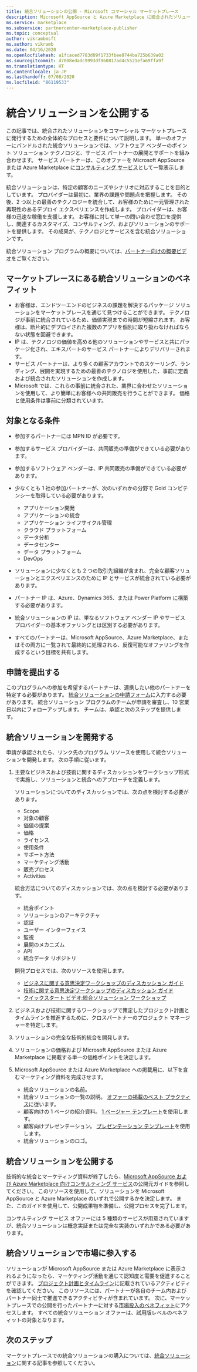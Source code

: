 ```yaml
---
title: 統合ソリューションの公開 - Microsoft コマーシャル マーケットプレース
description: Microsoft AppSource と Azure Marketplace に統合されたソリューションを公開するための要件と手順について学習します。
ms.service: marketplace
ms.subservice: partnercenter-marketplace-publisher
ms.topic: conceptual
author: vikrambmsft
ms.author: vikramb
ms.date: 04/16/2020
ms.openlocfilehash: a1fcaced7783d09f1733fbee8744ba725b639a02
ms.sourcegitcommit: d7008edadc9993df960817ad4c5521efa69ffa9f
ms.translationtype: HT
ms.contentlocale: ja-JP
ms.lasthandoff: 07/08/2020
ms.locfileid: "86119533"
---
```

# <a name="publish-an-integrated-solution"></a>統合ソリューションを公開する

この記事では、統合されたソリューションをコマーシャル マーケットプレースに発行するための全体的なプロセスと要件について説明します。 単一のオファーにバンドルされた統合ソリューションでは、ソフトウェア ベンダーのポイント ソリューション テクノロジと、サービス パートナーの展開とサポートを組み合わせます。 サービス パートナーは、このオファーを Microsoft AppSource または Azure Marketplace に[コンサルティング サービス](./consulting-services.md)として一覧表示します。

統合ソリューションは、特定の顧客のニーズやシナリオに対応することを目的としています。 プロバイダーは最初に、業界の課題や問題点を把握します。 その後、2 つ以上の最善のテクノロジーを統合して、お客様のために一元管理された再現性のあるデプロイ エクスペリエンスを作成します。 プロバイダーは、お客様の迅速な稼働を支援します。 お客様に対して単一の問い合わせ窓口を提供し、関連するカスタマイズ、コンサルティング、およびソリューションのサポートを提供します。 その成果が、テクノロジとサービスを含む統合ソリューションです。

統合ソリューション プログラムの概要については、[パートナー向けの概要ビデオ](https://partner.microsoft.com/asset/detail/integrated-solutions-program-overview-for-partners-mp4)をご覧ください。

## <a name="benefits-of-integrated-solutions-in-the-marketplace"></a>マーケットプレースにある統合ソリューションのベネフィット

* お客様は、エンドツーエンドのビジネスの課題を解決するパッケージ ソリューションをマーケットプレースを通じて見つけることができます。 テクノロジが事前に統合されているため、価値実現までの時間が短縮されます。 お客様は、断片的にデプロイされた複数のアプリを個別に取り扱わなければならない状態を回避できます。
* IP は、テクノロジの価値を高める他のソリューションやサービスと共にパッケージ化され、エキスパートのサービス パートナーによりデリバリーされます。
* サービス パートナーは、より多くの顧客アカウントでのスケーリング、ランディング、展開を実現するための最善のテクノロジを使用した、事前に定義および統合されたソリューションを作成します。
* Microsoft では、これらの事前に統合された、業界に合わせたソリューションを使用して、より簡単にお客様への共同販売を行うことができます。 価格と使用条件は事前に分類されています。

## <a name="eligibility-criteria"></a>対象となる条件

* 参加するパートナーには MPN ID が必要です。
* 参加するサービス プロバイダーは、共同販売の準備ができている必要があります。
* 参加するソフトウェア ベンダーは、IP 共同販売の準備ができている必要があります。
* 少なくとも 1 社の参加パートナーが、次のいずれかの分野で Gold コンピテンシーを取得している必要があります。

    * アプリケーション開発
    * アプリケーションの統合
    * アプリケーション ライフサイクル管理
    * クラウド プラットフォーム
    * データ分析
    * データセンター
    * データ プラットフォーム
    * DevOps

* ソリューションに少なくとも 2 つの取引先組織が含まれ、完全な顧客ソリューションとエクスペリエンスのために IP とサービスが統合されている必要があります。
* パートナー IP は、Azure、Dynamics 365、または Power Platform に構築する必要があります。
* 統合ソリューションの IP は、単なるソフトウェア ベンダー IP やサービス プロバイダーの基本オファリングとは区別する必要があります。
* すべてのパートナーは、Microsoft AppSource、Azure Marketplace、またはその両方に一覧されて最終的に処理される、反復可能なオファリングを作成するという目標を共有します。

## <a name="submit-a-nomination"></a>申請を提出する

このプログラムへの参加を希望するパートナーは、連携したい他のパートナーを特定する必要があります。 [統合ソリューションの申請フォーム](https://aka.ms/AA5qicu)に入力する必要があります。 統合ソリューション プログラムのチームが申請を審査し、10 営業日以内にフォローアップします。 チームは、承認と次のステップを提供します。

## <a name="develop-an-integrated-solution"></a>統合ソリューションを開発する

申請が承認されたら、リンク先のプログラム リソースを使用して統合ソリューションを開発します。 次の手順に従います。

1. 主要なビジネスおよび技術に関するディスカッションをワークショップ形式で実施し、ソリューションと統合へのアプローチを定義します。

    ソリューションについてのディスカッションでは、次の点を検討する必要があります。
    * Scope
    * 対象の顧客
    * 価値の提案
    * 価格
    * ライセンス
    * 使用条件
    * サポート方法
    * マーケティング活動
    * 販売プロセス
    * Activities

    統合方法についてのディスカッションでは、次の点を検討する必要があります。
    * 統合ポイント
    * ソリューションのアーキテクチャ
    * 認証
    * ユーザー インターフェイス
    * 監視
    * 展開のメカニズム
    * API
    * 統合データ リポジトリ

    開発プロセスでは、次のリソースを使用します。

    * [ビジネスに関する意思決定ワークショップのディスカッション ガイド](https://aka.ms/AA5qicx)
    * [技術に関する意思決定ワークショップのディスカッション ガイド](https://aka.ms/AA5qid1)
    * [クイックスタート ビデオ:統合ソリューション ワークショップ](https://partner.microsoft.com/asset/detail/integrated-solutions-workshop-quickstart-guide-mp4)

1. ビジネスおよび技術に関するワークショップで策定したプロジェクト計画とタイムラインを推進するために、クロスパートナーのプロジェクト マネージャーを特定します。

1. ソリューションの完全な技術的統合を開発します。

1. ソリューションの価格および Microsoft AppSource または Azure Marketplace に掲載する単一の価格ポイントを決定します。

1. Microsoft AppSource または Azure Marketplace への掲載用に、以下を含むマーケティング資料を完成させます。

    * 統合ソリューションの名前。
    * 統合ソリューションの一覧の説明。 [オファーの掲載のベスト プラクティス](./gtm-offer-listing-best-practices.md)に従います。
    * 顧客向けの 1 ページの紹介資料。 [1 ページャー テンプレート](https://aka.ms/AA5s08a)を使用します。
    * 顧客向けプレゼンテーション。 [プレゼンテーション テンプレート](https://aka.ms/AA5s7ql)を使用します。
    * 統合ソリューションのロゴ。

## <a name="publish-your-integrated-solution"></a>統合ソリューションを公開する

技術的な統合とマーケティング資料が終了したら、[Microsoft AppSource および Azure Marketplace 向けコンサルティング サービス](./consulting-services.md)の公開元ガイドを参照してください。 このリソースを使用して、ソリューションを Microsoft AppSource と Azure Marketplace のいずれで公開するかを決定します。 また、このガイドを使用して、公開成果物を準備し、公開プロセスを完了します。

コンサルティング サービス オファーには 5 種類のサービスが用意されていますが、統合ソリューションは概念実証または完全な実装のいずれかである必要があります。

## <a name="go-to-market-with-your-integrated-solution"></a>統合ソリューションで市場に参入する

ソリューションが Microsoft AppSource または Azure Marketplace に表示されるようになったら、マーケティング活動を通じて認知度と需要を促進することができます。 [プロジェクト計画とタイムライン](https://aka.ms/AA5qiuc)に記載されているアクティビティを確認してください。 このリソースには、パートナーが各自のチーム内およびパートナー同士で推進できるアクティビティが含まれています。 次に、マーケットプレースでの公開を行ったパートナーに対する[市場投入のベネフィット](./gtm-your-marketplace-benefits.md#list-trial-and-consulting-benefits)にアクセスします。 すべての統合ソリューション オファーは、試用版レベルのベネフィットの対象となります。

## <a name="next-steps"></a>次のステップ

マーケットプレースでの統合ソリューションの購入については、[統合ソリューション](./integrated-solutions.md)に関する記事を参照してください。
